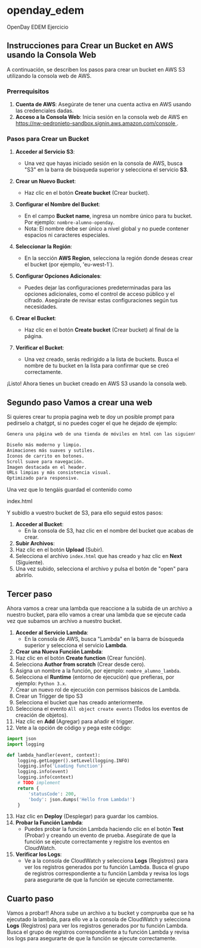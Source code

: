 # openday_edem
OpenDay EDEM Ejercicio

## Instrucciones para Crear un Bucket en AWS usando la Consola Web

A continuación, se describen los pasos para crear un bucket en AWS S3 utilizando la consola web de AWS.

### Prerrequisitos

1. **Cuenta de AWS**: Asegúrate de tener una cuenta activa en AWS usando las credenciales dadas.
2. **Acceso a la Consola Web**: Inicia sesión en la consola web de AWS en [https://nw-pedronieto-sandbox.signin.aws.amazon.com/console
](https://nw-pedronieto-sandbox.signin.aws.amazon.com/console
).

### Pasos para Crear un Bucket

1. **Acceder al Servicio S3**:
   - Una vez que hayas iniciado sesión en la consola de AWS, busca "S3" en la barra de búsqueda superior y selecciona el servicio **S3**.

2. **Crear un Nuevo Bucket**:
   - Haz clic en el botón **Create bucket** (Crear bucket).

3. **Configurar el Nombre del Bucket**:
   - En el campo **Bucket name**, ingresa un nombre único para tu bucket. Por ejemplo: `nombre-alumno-openday`.
   - Nota: El nombre debe ser único a nivel global y no puede contener espacios ni caracteres especiales.

4. **Seleccionar la Región**:
   - En la sección **AWS Region**, selecciona la región donde deseas crear el bucket (por ejemplo, 'eu-west-1`).

5. **Configurar Opciones Adicionales**:
   - Puedes dejar las configuraciones predeterminadas para las opciones adicionales, como el control de acceso público y el cifrado. Asegúrate de revisar estas configuraciones según tus necesidades.

6. **Crear el Bucket**:
   - Haz clic en el botón **Create bucket** (Crear bucket) al final de la página.

7. **Verificar el Bucket**:
   - Una vez creado, serás redirigido a la lista de buckets. Busca el nombre de tu bucket en la lista para confirmar que se creó correctamente.


¡Listo! Ahora tienes un bucket creado en AWS S3 usando la consola web.

## Segundo paso Vamos a crear una web

Si quieres crear tu propia pagina web te doy un posible prompt para pedirselo a chatgpt, si no puedes coger el que he dejado de ejemplo:

```bash
Genera una página web de una tienda de móviles en html con las siguientes funcionalidades:

Diseño más moderno y limpio.
Animaciones más suaves y sutiles.
Iconos de carrito en botones.
Scroll suave para navegación.
Imagen destacada en el header.
URLs limpias y más consistencia visual.
Optimizado para responsive.

```
Una vez que lo tengáis guardad el contenido como 

index.html

Y subidlo a vuestro bucket de S3, para ello seguid estos pasos:
1. **Acceder al Bucket**:
   - En la consola de S3, haz clic en el nombre del bucket que acabas de crear.
2. **Subir Archivos**:
3. Haz clic en el botón **Upload** (Subir).
4. Selecciona el archivo `index.html` que has creado y haz clic en **Next** (Siguiente).
5. Una vez subido, selecciona el archivo y pulsa el botón de "open" para abrirlo.


## Tercer paso

Ahora vamos a crear una lambda que reaccione a la subida de un archivo a nuestro bucket, para ello vamos a crear una lambda que se ejecute cada vez que subamos un archivo a nuestro bucket.

1. **Acceder al Servicio Lambda**:
   - En la consola de AWS, busca "Lambda" en la barra de búsqueda superior y selecciona el servicio **Lambda**.
2. **Crear una Nueva Función Lambda**:
3. Haz clic en el botón **Create function** (Crear función).
4. Selecciona **Author from scratch** (Crear desde cero).
5. Asigna un nombre a la función, por ejemplo: `nombre_alumno_lambda`.
6. Selecciona el **Runtime** (entorno de ejecución) que prefieras, por ejemplo: `Python 3.x`.
7. Crear un nuevo rol de ejecución con permisos básicos de Lambda.
8. Crear un Trigger de tipo S3 
9. Selecciona el bucket que has creado anteriormente.
10. Selecciona el evento `All object create events` (Todos los eventos de creación de objetos).
11. Haz clic en **Add** (Agregar) para añadir el trigger.
12. Vete a la opción de código y pega este código:
```python
import json
import logging

def lambda_handler(event, context):
    logging.getLogger().setLevel(logging.INFO)
    logging.info('Loading function')
    logging.info(event)
    logging.info(context)
    # TODO implement
    return {
        'statusCode': 200,
        'body': json.dumps('Hello from Lambda!')
    }
```
13. Haz clic en **Deploy** (Desplegar) para guardar los cambios.
14. **Probar la Función Lambda**:
    - Puedes probar la función Lambda haciendo clic en el botón **Test** (Probar) y creando un evento de prueba. Asegúrate de que la función se ejecute correctamente y registre los eventos en CloudWatch.
15. **Verificar los Logs**:
    - Ve a la consola de CloudWatch y selecciona **Logs** (Registros) para ver los registros generados por tu función Lambda. Busca el grupo de registros correspondiente a tu función Lambda y revisa los logs para asegurarte de que la función se ejecute correctamente.

## Cuarto paso

Vamos a probar!! Ahora sube un archivo a tu bucket y comprueba que se ha ejecutado la lambda, para ello ve a la consola de CloudWatch y selecciona **Logs** (Registros) para ver los registros generados por tu función Lambda. Busca el grupo de registros correspondiente a tu función Lambda y revisa los logs para asegurarte de que la función se ejecute correctamente.
